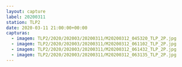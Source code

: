 ```yaml
---
layout: capture
label: 20200311
station: TLP2
date: 2020-03-11 21:00:00+00:00
capturas:
  - imagem: TLP2/2020/202003/20200311/M20200312_045320_TLP_2P.jpg
  - imagem: TLP2/2020/202003/20200311/M20200312_061102_TLP_2P.jpg
  - imagem: TLP2/2020/202003/20200311/M20200312_061432_TLP_2P.jpg
  - imagem: TLP2/2020/202003/20200311/M20200312_063135_TLP_2P.jpg
---
```

